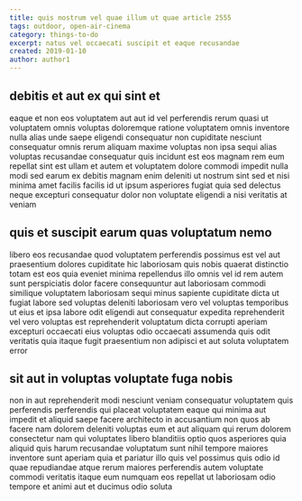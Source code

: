 ```yaml
---
title: quis nostrum vel quae illum ut quae article 2555
tags: outdoor, open-air-cinema
category: things-to-do
excerpt: natus vel occaecati suscipit et eaque recusandae
created: 2019-01-10
author: author1
---
```


## debitis et aut ex qui sint et

eaque et non eos voluptatem aut aut id vel perferendis rerum quasi ut voluptatem omnis voluptas doloremque ratione voluptatem omnis inventore nulla alias unde saepe eligendi consequatur non cupiditate nesciunt consequatur omnis rerum aliquam maxime voluptas non ipsa sequi alias voluptas recusandae consequatur quis incidunt est eos magnam rem eum repellat sint est ullam et autem et voluptatem dolore commodi impedit nulla modi sed earum ex debitis magnam enim deleniti ut nostrum sint sed et nisi minima amet facilis facilis id ut ipsum asperiores fugiat quia sed delectus neque excepturi consequatur dolor non voluptate eligendi a nisi veritatis at veniam

## quis et suscipit earum quas voluptatum nemo

libero eos recusandae quod voluptatem perferendis possimus est vel aut praesentium dolores cupiditate hic laboriosam quis nobis quaerat distinctio totam est eos quia eveniet minima repellendus illo omnis vel id rem autem sunt perspiciatis dolor facere consequuntur aut laboriosam commodi similique voluptatem laboriosam sequi minus sapiente cupiditate dicta ut fugiat labore sed voluptas deleniti laboriosam vero vel voluptas temporibus ut eius et ipsa labore odit eligendi aut consequatur expedita reprehenderit vel vero voluptas est reprehenderit voluptatum dicta corrupti aperiam excepturi occaecati eius voluptas odio occaecati assumenda quis odit veritatis quia itaque fugit praesentium non adipisci et aut soluta voluptatem error

## sit aut in voluptas voluptate fuga nobis

non in aut reprehenderit modi nesciunt veniam consequatur voluptatem quis perferendis perferendis qui placeat voluptatem eaque qui minima aut impedit et aliquid saepe facere architecto in accusantium non quos ab facere nam dolorem deleniti voluptas eum et aut aliquam qui rerum dolorem consectetur nam qui voluptates libero blanditiis optio quos asperiores quia aliquid quis harum recusandae voluptatum sunt nihil tempore maiores inventore sunt aperiam quia et pariatur illo quis vel possimus quis odio id quae repudiandae atque rerum maiores perferendis autem voluptate commodi veritatis itaque eum numquam eos repellat ut laboriosam odio tempore et animi aut et ducimus odio soluta
